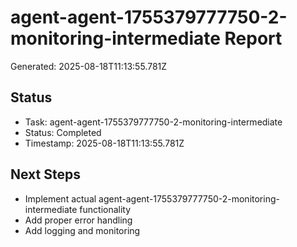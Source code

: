 # agent-agent-1755379777750-2-monitoring-intermediate Report

Generated: 2025-08-18T11:13:55.781Z

## Status
- Task: agent-agent-1755379777750-2-monitoring-intermediate
- Status: Completed
- Timestamp: 2025-08-18T11:13:55.781Z

## Next Steps
- Implement actual agent-agent-1755379777750-2-monitoring-intermediate functionality
- Add proper error handling
- Add logging and monitoring
